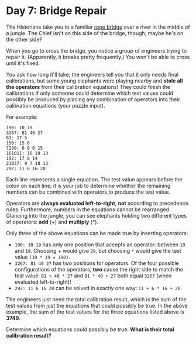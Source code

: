 # Day 7: Bridge Repair

The Historians take you to a familiar [rope bridge](https://adventofcode.com/2022/day/9) 
over a river in the middle of a jungle.
The Chief isn't on this side of the bridge, though; maybe he's on the other side?

When you go to cross the bridge, you notice a group of engineers trying to repair it.
(Apparently, it breaks pretty frequently.) 
You won't be able to cross until it's fixed.

You ask how long it'll take; the engineers tell you that it only needs final calibrations, 
but some young elephants were playing nearby and **stole all the operators** from their calibration equations! 
They could finish the calibrations if only someone could determine 
which test values could possibly be produced by placing any combination of operators 
into their calibration equations (your puzzle input).

For example:

````
190: 10 19
3267: 81 40 27
83: 17 5
156: 15 6
7290: 6 8 6 15
161011: 16 10 13
192: 17 8 14
21037: 9 7 18 13
292: 11 6 16 20
````

Each line represents a single equation. 
The test value appears before the colon on each line; 
it is your job to determine whether the remaining numbers can be combined with operators to produce the test value.

Operators are **always evaluated left-to-right**, **not** according to precedence rules. 
Furthermore, numbers in the equations cannot be rearranged. 
Glancing into the jungle, 
you can see elephants holding two different types of operators: 
**add** (+) and **multiply** (*).

Only three of the above equations can be made true by inserting operators:

- `190: 10 19` has only one position that accepts an operator: between `10` and `19`. Choosing + would give `29`, but choosing `*` would give the test value `(10 * 19 = 190)`.
- `3267: 81 40 27` has two positions for operators. Of the four possible configurations of the operators, **two** cause the right side to match the test value: `81 + 40 * 27` and `81 * 40 + 27` both equal `3267` (when evaluated left-to-right)!
- `292: 11 6 16 20` can be solved in exactly one way: `11 + 6 * 16 + 20`.

The engineers just need the total calibration result, 
which is the sum of the test values from just the equations that could possibly be true. 
In the above example, the sum of the test values for the three equations listed above is **3749**.

Determine which equations could possibly be true. 
**What is their total calibration result?**
